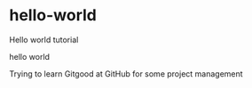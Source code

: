 # hello-world
Hello world tutorial

hello world

Trying to learn Gitgood at GitHub for some project management
